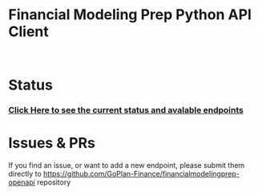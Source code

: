 # Financial Modeling Prep Python API Client

```bash
 
```

# Status

### [Click Here to see the current status and avalable endpoints](https://github.com/GoPlan-Finance/financialmodelingprep-openapi)

# Issues & PRs 

If you find an issue, or want to add a new endpoint, please submit them directly to https://github.com/GoPlan-Finance/financialmodelingprep-openapi repository


